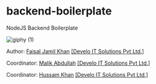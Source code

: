 # backend-boilerplate

NodeJS Backend Boilerplate

![giphy (1)](https://user-images.githubusercontent.com/26728753/154282029-586106e2-5b93-49a6-b4b6-945e57c608aa.gif)

Author: [Faisal Jamil Khan](https://github.com/FaisalJamilOfficial) [[Develo IT Solutions Pvt Ltd.]](https://github.com/DeveloITSolutions)


Coordinator: [Malik Abdullah](https://github.com/abdullah2011-gif) [[Develo IT Solutions Pvt Ltd.]](https://github.com/DeveloITSolutions)

Coordinator: [Hussam Khan](https://github.com/hussamk98) [[Develo IT Solutions Pvt Ltd.]](https://github.com/DeveloITSolutions)
